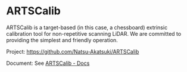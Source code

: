 # ARTSCalib

ARTSCalib is a target-based (in this case, a chessboard) extrinsic calibration tool for non-repetitive scanning LiDAR. We are committed to providing the simplest and friendly operation.

Project: https://github.com/Natsu-Akatsuki/ARTSCalib

Document: See [ARTSCalib - Docs](https://natsu-akatsuki.github.io/ARTSCalib/#/Introduction)